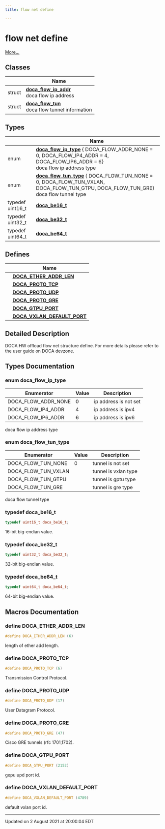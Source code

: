 ```yaml
---
title: flow net define

---
```


# flow net define

 [More...](#detailed-description)

## Classes

|                | Name           |
| -------------- | -------------- |
| struct | **[doca_flow_ip_addr](localhost:1313/networking-ethernet-software/doca/classes/structdoca__flow__ip__addr/)** <br>doca flow ip address  |
| struct | **[doca_flow_tun](localhost:1313/networking-ethernet-software/doca/classes/structdoca__flow__tun/)** <br>doca flow tunnel information  |

## Types

|                | Name           |
| -------------- | -------------- |
| enum| **[doca_flow_ip_type](localhost:1313/networking-ethernet-software/doca/modules/group___f_l_o_w___n_e_t/#enum-doca_flow_ip_type)** { DOCA_FLOW_ADDR_NONE = 0, DOCA_FLOW_IP4_ADDR = 4, DOCA_FLOW_IP6_ADDR = 6}<br>doca flow ip address type  |
| enum| **[doca_flow_tun_type](localhost:1313/networking-ethernet-software/doca/modules/group___f_l_o_w___n_e_t/#enum-doca_flow_tun_type)** { DOCA_FLOW_TUN_NONE = 0, DOCA_FLOW_TUN_VXLAN, DOCA_FLOW_TUN_GTPU, DOCA_FLOW_TUN_GRE}<br>doca flow tunnel type  |
| typedef uint16_t | **[doca_be16_t](localhost:1313/networking-ethernet-software/doca/modules/group___f_l_o_w___n_e_t/#typedef-doca_be16_t)**  |
| typedef uint32_t | **[doca_be32_t](localhost:1313/networking-ethernet-software/doca/modules/group___f_l_o_w___n_e_t/#typedef-doca_be32_t)**  |
| typedef uint64_t | **[doca_be64_t](localhost:1313/networking-ethernet-software/doca/modules/group___f_l_o_w___n_e_t/#typedef-doca_be64_t)**  |

## Defines

|                | Name           |
| -------------- | -------------- |
|  | **[DOCA_ETHER_ADDR_LEN](localhost:1313/networking-ethernet-software/doca/modules/group___f_l_o_w___n_e_t/#define-doca_ether_addr_len)**  |
|  | **[DOCA_PROTO_TCP](localhost:1313/networking-ethernet-software/doca/modules/group___f_l_o_w___n_e_t/#define-doca_proto_tcp)**  |
|  | **[DOCA_PROTO_UDP](localhost:1313/networking-ethernet-software/doca/modules/group___f_l_o_w___n_e_t/#define-doca_proto_udp)**  |
|  | **[DOCA_PROTO_GRE](localhost:1313/networking-ethernet-software/doca/modules/group___f_l_o_w___n_e_t/#define-doca_proto_gre)**  |
|  | **[DOCA_GTPU_PORT](localhost:1313/networking-ethernet-software/doca/modules/group___f_l_o_w___n_e_t/#define-doca_gtpu_port)**  |
|  | **[DOCA_VXLAN_DEFAULT_PORT](localhost:1313/networking-ethernet-software/doca/modules/group___f_l_o_w___n_e_t/#define-doca_vxlan_default_port)**  |

## Detailed Description


DOCA HW offload flow net structure define. For more details please refer to the user guide on DOCA devzone. 

## Types Documentation

### enum doca_flow_ip_type

| Enumerator | Value | Description |
| ---------- | ----- | ----------- |
| DOCA_FLOW_ADDR_NONE | 0|  ip address is not set  |
| DOCA_FLOW_IP4_ADDR | 4|  ip address is ipv4  |
| DOCA_FLOW_IP6_ADDR | 6|  ip address is ipv6  |



doca flow ip address type 

### enum doca_flow_tun_type

| Enumerator | Value | Description |
| ---------- | ----- | ----------- |
| DOCA_FLOW_TUN_NONE | 0|  tunnel is not set  |
| DOCA_FLOW_TUN_VXLAN | |  tunnel is vxlan type  |
| DOCA_FLOW_TUN_GTPU | |  tunnel is gptu type  |
| DOCA_FLOW_TUN_GRE | |  tunnel is gre type  |



doca flow tunnel type 

### typedef doca_be16_t

```cpp
typedef uint16_t doca_be16_t;
```


16-bit big-endian value. 


### typedef doca_be32_t

```cpp
typedef uint32_t doca_be32_t;
```


32-bit big-endian value. 


### typedef doca_be64_t

```cpp
typedef uint64_t doca_be64_t;
```


64-bit big-endian value. 





## Macros Documentation

### define DOCA_ETHER_ADDR_LEN

```cpp
#define DOCA_ETHER_ADDR_LEN (6)
```


length of ether add length. 


### define DOCA_PROTO_TCP

```cpp
#define DOCA_PROTO_TCP (6)
```


Transmission Control Protocol. 


### define DOCA_PROTO_UDP

```cpp
#define DOCA_PROTO_UDP (17)
```


User Datagram Protocol. 


### define DOCA_PROTO_GRE

```cpp
#define DOCA_PROTO_GRE (47)
```


Cisco GRE tunnels (rfc 1701,1702). 


### define DOCA_GTPU_PORT

```cpp
#define DOCA_GTPU_PORT (2152)
```


gepu upd port id. 


### define DOCA_VXLAN_DEFAULT_PORT

```cpp
#define DOCA_VXLAN_DEFAULT_PORT (4789)
```


default vxlan port id. 




-------------------------------

Updated on  2 August 2021 at 20:00:04 EDT